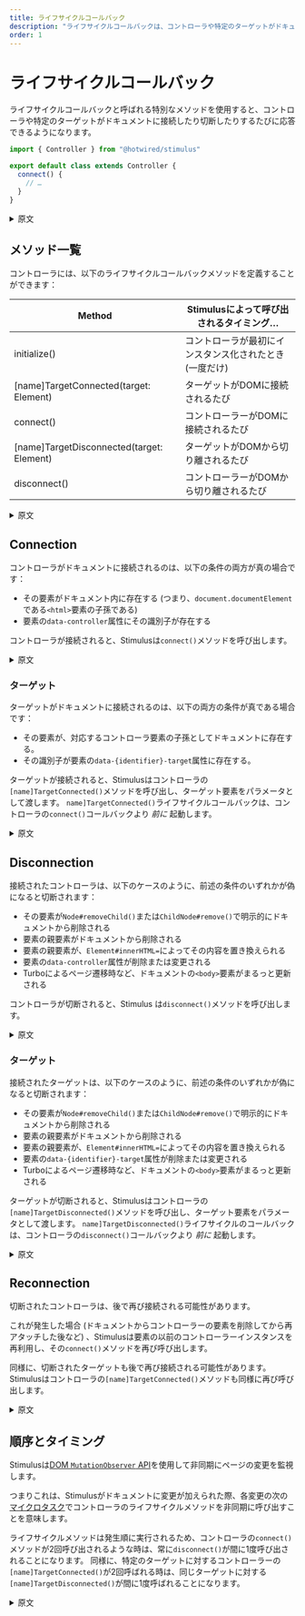 ```yaml
---
title: ライフサイクルコールバック
description: "ライフサイクルコールバックは、コントローラや特定のターゲットがドキュメントに接続したり切断したりするたびに応答するメソッドです"
order: 1
---
```


# ライフサイクルコールバック

ライフサイクルコールバックと呼ばれる特別なメソッドを使用すると、コントローラや特定のターゲットがドキュメントに接続したり切断したりするたびに応答できるようになります。

```javascript
import { Controller } from "@hotwired/stimulus"

export default class extends Controller {
  connect() {
    // …
  }
}
```

<details>
  <summary>原文</summary>
Special methods called _lifecycle callbacks_ allow you to respond whenever a controller or certain targets connects to and disconnects from the document.

```javascript
import { Controller } from "@hotwired/stimulus"

export default class extends Controller {
  connect() {
    // …
  }
}
```
</details>

## メソッド一覧

コントローラには、以下のライフサイクルコールバックメソッドを定義することができます：

| Method       | Stimulusによって呼び出されるタイミング… |
| ------------ | -------------------- |
| initialize() | コントローラが最初にインスタンス化されたとき(一度だけ) |
| [name]TargetConnected(target: Element) | ターゲットがDOMに接続されるたび |
| connect()    | コントローラーがDOMに接続されるたび |
| [name]TargetDisconnected(target: Element) | ターゲットがDOMから切り離されるたび |
| disconnect() | コントローラーがDOMから切り離されるたび |

<details>
  <summary>原文</summary>

You may define any of the following methods in your controller:

| Method       | Invoked by Stimulus… |
| ------------ | -------------------- |
| initialize() | Once, when the controller is first instantiated |
| [name]TargetConnected(target: Element) | Anytime a target is connected to the DOM |
| connect()    | Anytime the controller is connected to the DOM |
| [name]TargetDisconnected(target: Element) | Anytime a target is disconnected from the DOM |
| disconnect() | Anytime the controller is disconnected from the DOM |
</details>


## Connection

コントローラがドキュメントに接続されるのは、以下の条件の両方が真の場合です：

* その要素がドキュメント内に存在する (つまり、`document.documentElement`である`<html>`要素の子孫である)
* 要素の`data-controller`属性にその識別子が存在する

コントローラが接続されると、Stimulusは`connect()`メソッドを呼び出します。

<details>
  <summary>原文</summary>
A controller is _connected_ to the document when both of the following conditions are true:

* its element is present in the document (i.e., a descendant of `document.documentElement`, the `<html>` element)
* its identifier is present in the element's `data-controller` attribute

When a controller becomes connected, Stimulus calls its `connect()` method.
</details>

### ターゲット

ターゲットがドキュメントに接続されるのは、以下の両方の条件が真である場合です：

* その要素が、対応するコントローラ要素の子孫としてドキュメントに存在する。
* その識別子が要素の`data-{identifier}-target`属性に存在する。

ターゲットが接続されると、Stimulusはコントローラの`[name]TargetConnected()`メソッドを呼び出し、ターゲット要素をパラメータとして渡します。 `name]TargetConnected()`ライフサイクルコールバックは、コントローラの`connect()`コールバックより *前に* 起動します。

<details>
  <summary>原文</summary>
A target is _connected_ to the document when both of the following conditions are true:

* its element is present in the document as a descendant of its corresponding controller's element
* its identifier is present in the element's `data-{identifier}-target` attribute

When a target becomes connected, Stimulus calls its controller's `[name]TargetConnected()` method, passing the target element as a parameter. The `[name]TargetConnected()` lifecycle callbacks will fire *before* the controller's `connect()` callback.
</details>

## Disconnection

接続されたコントローラは、以下のケースのように、前述の条件のいずれかが偽になると切断されます：

* その要素が`Node#removeChild()`または`ChildNode#remove()`で明示的にドキュメントから削除される
* 要素の親要素がドキュメントから削除される
* 要素の親要素が、`Element#innerHTML=`によってその内容を置き換えられる
* 要素の`data-controller`属性が削除または変更される
* Turboによるページ遷移時など、ドキュメントの`<body>`要素がまるっと更新される

コントローラが切断されると、Stimulus は`disconnect()`メソッドを呼び出します。

<details>
  <summary>原文</summary>
A connected controller will later become _disconnected_ when either of the preceding conditions becomes false, such as under any of the following scenarios:

* the element is explicitly removed from the document with `Node#removeChild()` or `ChildNode#remove()`
* one of the element's parent elements is removed from the document
* one of the element's parent elements has its contents replaced by `Element#innerHTML=`
* the element's `data-controller` attribute is removed or modified
* the document installs a new `<body>` element, such as during a Turbo page change

When a controller becomes disconnected, Stimulus calls its `disconnect()` method.
</details>

### ターゲット

接続されたターゲットは、以下のケースのように、前述の条件のいずれかが偽になると切断されます：

* その要素が`Node#removeChild()`または`ChildNode#remove()`で明示的にドキュメントから削除される
* 要素の親要素がドキュメントから削除される
* 要素の親要素が、`Element#innerHTML=`によってその内容を置き換えられる
* 要素の`data-{identifier}-target`属性が削除または変更される
* Turboによるページ遷移時など、ドキュメントの`<body>`要素がまるっと更新される

ターゲットが切断されると、Stimulusはコントローラの`[name]TargetDisconnected()`メソッドを呼び出し、ターゲット要素をパラメータとして渡します。 `name]TargetDisconnected()`ライフサイクルのコールバックは、コントローラの`disconnect()`コールバックより *前に* 起動します。

<details>
  <summary>原文</summary>

A connected target will later become _disconnected_ when either of the preceding conditions becomes false, such as under any of the following scenarios:

* the element is explicitly removed from the document with `Node#removeChild()` or `ChildNode#remove()`
* one of the element's parent elements is removed from the document
* one of the element's parent elements has its contents replaced by `Element#innerHTML=`
* the element's `data-{identifier}-target` attribute is removed or modified
* the document installs a new `<body>` element, such as during a Turbo page change

When a target becomes disconnected, Stimulus calls its controller's `[name]TargetDisconnected()` method, passing the target element as a parameter. The `[name]TargetDisconnected()` lifecycle callbacks will fire *before* the controller's `disconnect()` callback.
</details>

## Reconnection

切断されたコントローラは、後で再び接続される可能性があります。

これが発生した場合 (ドキュメントからコントローラーの要素を削除してから再アタッチした後など) 、Stimulusは要素の以前のコントローラーインスタンスを再利用し、その`connect()`メソッドを再び呼び出します。

同様に、切断されたターゲットも後で再び接続される可能性があります。 Stimulusはコントローラの`[name]TargetConnected()`メソッドも同様に再び呼び出します。

<details>
  <summary>原文</summary>

A disconnected controller may become connected again at a later time.

When this happens, such as after removing the controller's element from the document and then re-attaching it, Stimulus will reuse the element's previous controller instance, calling its `connect()` method multiple times.

Similarly, a disconnected target may be connected again at a later time. Stimulus will invoke its controller's `[name]TargetConnected()` method multiple times.
</details>

## 順序とタイミング

Stimulusは[DOM `MutationObserver` API](https://developer.mozilla.org/en-US/docs/Web/API/MutationObserver)を使用して非同期にページの変更を監視します。

つまりこれは、Stimulusがドキュメントに変更が加えられた際、各変更の次の[マイクロタスク](https://jakearchibald.com/2015/tasks-microtasks-queues-and-schedules/)でコントローラのライフサイクルメソッドを非同期に呼び出すことを意味します。

ライフサイクルメソッドは発生順に実行されるため、コントローラの`connect()`メソッドが2回呼び出されるような時は、常に`disconnect()`が間に1度呼び出されることになります。 同様に、特定のターゲットに対するコントローラーの`[name]TargetConnected()`が2回呼ばれる時は、同じターゲットに対する`[name]TargetDisconnected()`が間に1度呼ばれることになります。

<details>
  <summary>原文</summary>

Stimulus watches the page for changes asynchronously using the [DOM `MutationObserver` API](https://developer.mozilla.org/en-US/docs/Web/API/MutationObserver).

This means that Stimulus calls your controller's lifecycle methods asynchronously after changes are made to the document, in the next [microtask](https://jakearchibald.com/2015/tasks-microtasks-queues-and-schedules/) following each change.

Lifecycle methods still run in the order they occur, so two calls to a controller's `connect()` method will always be separated by one call to `disconnect()`. Similarly, two calls to a controller's `[name]TargetConnected()` for a given target will always be separated by one call to `[name]TargetDisconnected()` for that same target.
</details>
